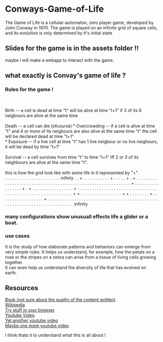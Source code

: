 # Conways-Game-of-Life
The Game of Life is a cellular-automaton, zero player game, developed by John Conway in 1970. The game is played on an infinite grid of square cells, and its evolution is only determined by it's initial state


## Slides for the game is in the assets folder !!

maybe i will make a webapp to interact with the game.

## what exactly is Convay's game of life ?

### Rules for the game !
</br>
</br>
Birth -- a cell is dead at time "t" will be alive at time "t+1" if 3 of its 8 neigbours are 
alive at the same time
</br>
</br>
Death -- a cell can die (ofcourse)
    * Overcrowding -- if a cell is alive at time "t" and 4 or more of its neigbours are also
     alive at the same time "t" the cell will be declared dead at time "t+1"

</br>
    * Exposure -- if a live cell at time "t" has 1 live neigbour or no live neighours,
    it will be dead by time "t+1"

</br>
</br>
Survival -- a cell survives from time "t" to time "t+1" iff 2 or 3 of its neighbours are
alive at the same time "t".

</br>
</br>
this is how the grid look like with some life in it represented by "+". 

</br>
. . . . . . . . . . . . . . . . . . . . . .  . infinty
. . + . . . . . . . . . . . + . . . .
. + . + . . . . . . . . . . . . . . .
. . . . . . . . . . . . . . . . . . .
. . . . . . . . . . . . . . . . . . .
. . . . . . . . + . . . . . . . . . .
. . . . . . . + . + . . . . . . . . .
. . . . . . . . + . . . . . . . . . .
. . . . . . . . . . . . . . . . . . .
. . . . . . . . . . . . . . . . . . .
. . . . . . . . . . . . . + + . . . .
. . . . . . . . . . . . . + + . . . .
. . . . + . . . . . . . . . . . . . .
. . . . + . . . . . . . . . . . . . .
. . . . . . . . . . . . . . . . . . .
. . . . . . . . . . . . . . . . . . .
. . . . . . . . . . . . . . . . . . .
.
.
.
.infinity


### many configurations show unusuall effects life a glider or a boat.

### use cases
It is the study of how elaborate patterns and behaviors can emerge from very simple rules. It helps us understand, for example, how the petals on a rose or the stripes on a zebra can arise from a tissue of living cells growing together. 
</br>
It can even help us understand the diversity of life that has evolved on earth.
</br>

## Resources 
[Book (not sure about the quality of the content written) ](https://www.amazon.in/Game-Cellular-Automata-Andrew-Adamatzky/dp/1849962162)<br>
[Wikipedia](https://en.wikipedia.org/wiki/Conway%27s_Game_of_Life)<br>
[Try stuff in your browser](https://playgameoflife.com/)<br>
[Youtube Video](https://www.youtube.com/watch?v=C2vgICfQawE)<br>
[Yet another youtube video](https://www.youtube.com/watch?v=R9Plq-D1gEk)<br>
[Maybe one more youtube video](https://www.youtube.com/watch?v=FWSR_7kZuYg)<br>

I think thats it to understand what this is all about !
